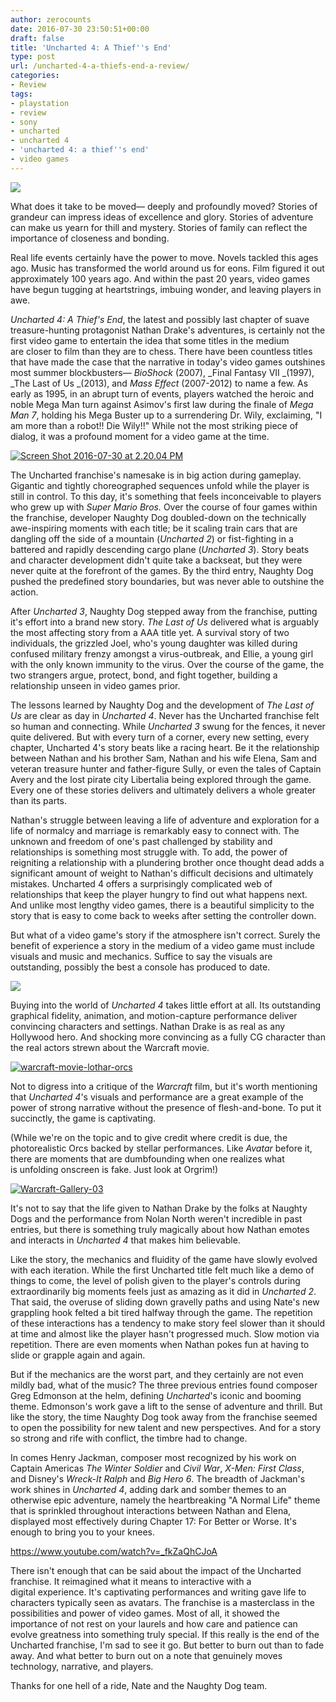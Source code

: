 ```yaml
---
author: zerocounts
date: 2016-07-30 23:50:51+00:00
draft: false
title: 'Uncharted 4: A Thief''s End'
type: post
url: /uncharted-4-a-thiefs-end-a-review/
categories:
- Review
tags:
- playstation
- review
- sony
- uncharted
- uncharted 4
- 'uncharted 4: a thief''s end'
- video games
---
```


![](http://www.unchartedthegame.com/wp/wp-content/uploads/2015/06/Uncharted-4_drake-looking1.jpg)


What does it take to be moved— deeply and profoundly moved? Stories of grandeur can impress ideas of excellence and glory. Stories of adventure can make us yearn for thill and mystery. Stories of family can reflect the importance of closeness and bonding.

Real life events certainly have the power to move. Novels tackled this ages ago. Music has transformed the world around us for eons. Film figured it out approximately 100 years ago. And within the past 20 years, video games have begun tugging at heartstrings, imbuing wonder, and leaving players in awe.

_Uncharted 4: A Thief's End_, the latest and possibly last chapter of suave treasure-hunting protagonist Nathan Drake's adventures, is certainly not the first video game to entertain the idea that some titles in the medium are closer to film than they are to chess. There have been countless titles that have made the case that the narrative in today's video games outshines most summer blockbusters— _BioShock_ (2007), _Final Fantasy VII _(1997), _The Last of Us _(2013), and _Mass Effect_ (2007-2012) to name a few. As early as 1995, in an abrupt turn of events, players watched the heroic and noble Mega Man turn against Asimov's first law during the finale of _Mega Man 7_, holding his Mega Buster up to a surrendering Dr. Wily, exclaiming, "I am more than a robot!! Die Wily!!" While not the most striking piece of dialog, it was a profound moment for a video game at the time.

[![Screen Shot 2016-07-30 at 2.20.04 PM](https://www.zerocounts.net/wp-content/uploads/2016/07/Screen-Shot-2016-07-30-at-2.20.04-PM.png)
](https://www.zerocounts.net/wp-content/uploads/2016/07/Screen-Shot-2016-07-30-at-2.20.04-PM.png)

The Uncharted franchise's namesake is in big action during gameplay. Gigantic and tightly choreographed sequences unfold while the player is still in control. To this day, it's something that feels inconceivable to players who grew up with _Super Mario Bros._ Over the course of four games within the franchise, developer Naughty Dog doubled-down on the technically awe-inspiring moments with each title; be it scaling train cars that are dangling off the side of a mountain (_Uncharted 2_) or fist-fighting in a battered and rapidly descending cargo plane (_Uncharted 3_). Story beats and character development didn't quite take a backseat, but they were never quite at the forefront of the games. By the third entry, Naughty Dog pushed the predefined story boundaries, but was never able to outshine the action.

After _Uncharted 3_, Naughty Dog stepped away from the franchise, putting it's effort into a brand new story. _The Last of Us_ delivered what is arguably the most affecting story from a AAA title yet. A survival story of two individuals, the grizzled Joel, who's young daughter was killed during confused military frenzy amongst a virus-outbreak, and Ellie, a young girl with the only known immunity to the virus. Over the course of the game, the two strangers argue, protect, bond, and fight together, building a relationship unseen in video games prior.

The lessons learned by Naughty Dog and the development of _The Last of Us_ are clear as day in _Uncharted 4_. Never has the Uncharted franchise felt so human and connecting. While _Uncharted 3_ swung for the fences, it never quite delivered. But with every turn of a corner, every new setting, every chapter, Uncharted 4's story beats like a racing heart. Be it the relationship between Nathan and his brother Sam, Nathan and his wife Elena, Sam and veteran treasure hunter and father-figure Sully, or even the tales of Captain Avery and the lost pirate city Libertalia being explored through the game. Every one of these stories delivers and ultimately delivers a whole greater than its parts.

Nathan's struggle between leaving a life of adventure and exploration for a life of normalcy and marriage is remarkably easy to connect with. The unknown and freedom of one's past challenged by stability and relationships is something most struggle with. To add, the power of reigniting a relationship with a plundering brother once thought dead adds a significant amount of weight to Nathan's difficult decisions and ultimately mistakes. Uncharted 4 offers a surprisingly complicated web of relationships that keep the player hungry to find out what happens next. And unlike most lengthy video games, there is a beautiful simplicity to the story that is easy to come back to weeks after setting the controller down.

But what of a video game's story if the atmosphere isn't correct. Surely the benefit of experience a story in the medium of a video game must include visuals and music and mechanics. Suffice to say the visuals are outstanding, possibly the best a console has produced to date.

![](http://www.unchartedthegame.com/wp/wp-content/uploads/2015/06/Uncharted-4_drake-sully-vista1.jpg)


Buying into the world of _Uncharted 4_ takes little effort at all. Its outstanding graphical fidelity, animation, and motion-capture performance deliver convincing characters and settings. Nathan Drake is as real as any Hollywood hero. And shocking more convincing as a fully CG character than the real actors strewn about the Warcraft movie.

[![warcraft-movie-lothar-orcs](https://www.zerocounts.net/wp-content/uploads/2016/06/warcraft-movie-lothar-orcs-e1469916464632.jpg)
](https://www.zerocounts.net/wp-content/uploads/2016/06/warcraft-movie-lothar-orcs.jpg)

Not to digress into a critique of the _Warcraft_ film, but it's worth mentioning that _Uncharted 4_'s visuals and performance are a great example of the power of strong narrative without the presence of flesh-and-bone. To put it succinctly, the game is captivating.

(While we're on the topic and to give credit where credit is due, the photorealistic Orcs backed by stellar performances. Like _Avatar_ before it, there are moments that are dumbfounding when one realizes what is unfolding onscreen is fake. Just look at Orgrim!)

[![Warcraft-Gallery-03](https://www.zerocounts.net/wp-content/uploads/2016/06/Warcraft-Gallery-03.jpg)
](https://www.zerocounts.net/wp-content/uploads/2016/06/Warcraft-Gallery-03.jpg)

It's not to say that the life given to Nathan Drake by the folks at Naughty Dogs and the performance from Nolan North weren't incredible in past entries, but there is something truly magically about how Nathan emotes and interacts in _Uncharted 4_ that makes him believable.

Like the story, the mechanics and fluidity of the game have slowly evolved with each iteration. While the first Uncharted title felt much like a demo of things to come, the level of polish given to the player's controls during extraordinarily big moments feels just as amazing as it did in _Uncharted 2_. That said, the overuse of sliding down gravelly paths and using Nate's new grappling hook felted a bit tired halfway through the game. The repetition of these interactions has a tendency to make story feel slower than it should at time and almost like the player hasn't progressed much. Slow motion via repetition. There are even moments when Nathan pokes fun at having to slide or grapple again and again.

But if the mechanics are the worst part, and they certainly are not even mildly bad, what of the music? The three previous entries found composer Greg Edmonson at the helm, defining _Uncharted_'s iconic and booming theme. Edmonson's work gave a lift to the sense of adventure and thrill. But like the story, the time Naughty Dog took away from the franchise seemed to open the possibility for new talent and new perspectives. And for a story so strong and rife with conflict, the timbre had to change.

In comes Henry Jackman, composer most recognized by his work on Captain Americas _The Winter Soldier_ and _Civil War_, _X-Men: First Class_, and Disney's _Wreck-It Ralph_ and _Big Hero 6_. The breadth of Jackman's work shines in _Uncharted 4_, adding dark and somber themes to an otherwise epic adventure, namely the heartbreaking "A Normal Life" theme that is sprinkled throughout interactions between Nathan and Elena, displayed most effectively during Chapter 17: For Better or Worse. It's enough to bring you to your knees.

https://www.youtube.com/watch?v=_fkZaQhCJoA

There isn't enough that can be said about the impact of the Uncharted franchise. It reimagined what it means to interactive with a digital experience. It's captivating performances and writing gave life to characters typically seen as avatars. The franchise is a masterclass in the possibilities and power of video games. Most of all, it showed the importance of not rest on your laurels and how care and patience can evolve greatness into something truly special. If this really is the end of the Uncharted franchise, I'm sad to see it go. But better to burn out than to fade away. And what better to burn out on a note that genuinely moves technology, narrative, and players.

Thanks for one hell of a ride, Nate and the Naughty Dog team.
